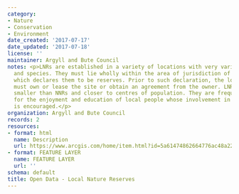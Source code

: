 ```yaml
---
category:
- Nature
- Conservation
- Environment
date_created: '2017-07-17'
date_updated: '2017-07-18'
license: ''
maintainer: Argyll and Bute Council
notes: <p>LNRs are established in a variety of locations with very varied habitats
  and species. They must lie wholly within the area of jurisdiction of the local authority
  which declares them to be reserves. Prior to such declaration, the local authority
  must own or lease the site or obtain an agreement from the owner. LNRs are generally
  smaller than NNRs and closer to centres of population. They are frequently provided
  for the enjoyment and education of local people whose involvement in site management
  is encouraged.</p>
organization: Argyll and Bute Council
records: 2
resources:
- format: html
  name: Description
  url: https://www.arcgis.com/home/item.html?id=5a61474862664776ac48a22db2b771b4
- format: FEATURE LAYER
  name: FEATURE LAYER
  url: ''
schema: default
title: Open Data - Local Nature Reserves
---
```

